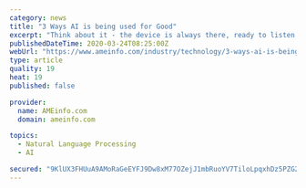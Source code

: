 ```yaml
---
category: news
title: "3 Ways AI is being used for Good"
excerpt: "Think about it - the device is always there, ready to listen and answer questions. Language translation capabilities also allow AI technologies to translate audio into different languages, and into text, helping those who are deaf or experiencing hearing loss. Research from Salesforce shows that already 75% of business buyers say emerging ..."
publishedDateTime: 2020-03-24T08:25:00Z
webUrl: "https://www.ameinfo.com/industry/technology/3-ways-ai-is-being-used-for-good"
type: article
quality: 19
heat: 19
published: false

provider:
  name: AMEinfo.com
  domain: ameinfo.com

topics:
  - Natural Language Processing
  - AI

secured: "9KlUX3FHUuA9AMoRaGeEYFJ9Dw8xM77OZejJ1mbRuoYV7TiloLpqxhDz5PZG2RI+056OtOXE6EiwsvVtCHQ1JGslO2sxHeQ3xIBPdv8HPw/mZ5z32Rz9m1ELSz9sfE6QWPRkpuwOkHBYKfbdpe9O0f2h9t8AaNaJ4dJEf043bTxddmxwbH4AD/pEkrWZgVKChdPSVXqeLPQOoTTympXlO0/S3HcEvjskEoV4yFsZoX2/c9CZSpHorxWE/PwoLMcZnH+KCf1jiuRi5ZIr5WU63PYiY+aXyPHFUYPfZ/KfC7zT2Uxg0vZsNqaIUXgtrt7IyXF1M3KOWu4ODI/sbHaJqYG3dwtKoaac5gqsnl6qV8q529O/PJ3k6R+XFCTRKAX6Edanu+gsOFznKsViwGMiSTgqXLF4kj+Xgfp8d7UyHGc6vL3B+ng4OJOewIFth//S2NUTjYu+URWNnZC1CAFr1ywpwQkIlCZ0X5YNSETn8MM=;3KCuikN87X1UFngV2U2IqQ=="
---
```


